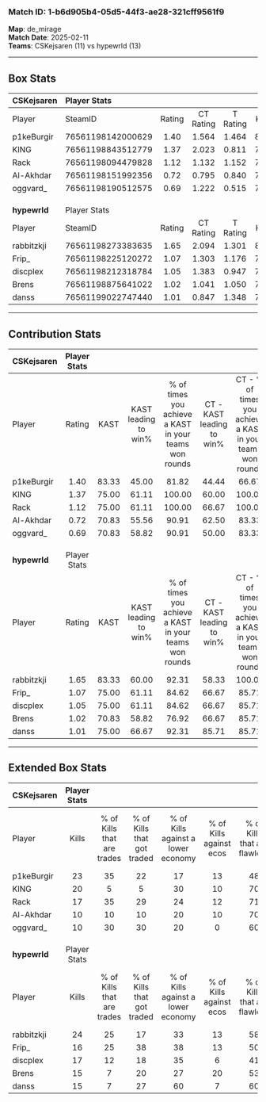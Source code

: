 ### Match ID: 1-b6d905b4-05d5-44f3-ae28-321cff9561f9  
**Map**: de_mirage  
**Match Date**: 2025-02-11  
**Teams**: CSKejsaren (11) vs hypewrld (13)  

---  

## Box Stats  

| **CSKejsaren** | Player Stats      |        |           |          |       |       |       |         |        |      |     |
| :- | :- | :-: | :-: | :-: | :-: | :-: | :-: | :-: | :-: | :-: | :-: |
| Player         | SteamID           | Rating | CT Rating | T Rating | KAST  |  ADR  | Kills | Assists | Deaths | K/D  | HS% |
| p1keBurgir     | 76561198142000629 |  1.40  |   1.564   |  1.464   | 83.33 | 97.0  |  23   |    9    |   20   | 1.15 | 52  |
| KlNG           | 76561198843512779 |  1.37  |   2.023   |  0.811   | 75.00 | 93.0  |  20   |    8    |   13   | 1.54 | 20  |
| Rack           | 76561198094479828 |  1.12  |   1.132   |  1.152   | 75.00 | 71.5  |  17   |    6    |   16   | 1.06 | 58  |
| Al-Akhdar      | 76561198151992356 |  0.72  |   0.795   |  0.840   | 70.83 | 51.5  |  10   |    4    |   18   | 0.56 | 50  |
| oggvard_       | 76561198190512575 |  0.69  |   1.222   |  0.515   | 70.83 | 58.6  |  10   |    7    |   21   | 0.48 | 40  |
|                |                   |        |           |          |       |       |       |         |        |      |     |
|                |                   |        |           |          |       |       |       |         |        |      |     |
|                |                   |        |           |          |       |       |       |         |        |      |     |
| **hypewrld**   | Player Stats      |        |           |          |       |       |       |         |        |      |     |
| Player         | SteamID           | Rating | CT Rating | T Rating | KAST  |  ADR  | Kills | Assists | Deaths | K/D  | HS% |
| rabbitzkji     | 76561198273383635 |  1.65  |   2.094   |  1.301   | 83.33 | 108.1 |  24   |    8    |   12   | 2.00 | 37  |
| Frip_          | 76561198225120272 |  1.07  |   1.303   |  1.176   | 75.00 | 79.8  |  16   |    7    |   18   | 0.89 | 56  |
| discplex       | 76561198212318784 |  1.05  |   1.383   |  0.947   | 75.00 | 72.9  |  17   |    4    |   19   | 0.89 | 41  |
| Brens          | 76561198875641022 |  1.02  |   1.041   |  1.050   | 70.83 | 63.5  |  15   |    3    |   14   | 1.07 | 40  |
| danss          | 76561199022747440 |  1.01  |   0.847   |  1.348   | 75.00 | 74.0  |  15   |    5    |   18   | 0.83 | 80  |
---  

## Contribution Stats  

| **CSKejsaren** | Player Stats |       |                      |                                                        |                           |                                                             |                          |                                                            |
| :- | :-: | :-: | :-: | :-: | :-: | :-: | :-: | :-: |
| Player         |    Rating    | KAST  | KAST leading to win% | % of times you achieve a KAST in your teams won rounds | CT - KAST leading to win% | CT - % of times you achieve a KAST in your teams won rounds | T - KAST leading to win% | T - % of times you achieve a KAST in your teams won rounds |
| p1keBurgir     |     1.40     | 83.33 |        45.00         |                         81.82                          |           44.44           |                            66.67                            |          45.45           |                           100.00                           |
| KlNG           |     1.37     | 75.00 |        61.11         |                         100.00                         |           60.00           |                           100.00                            |          62.50           |                           100.00                           |
| Rack           |     1.12     | 75.00 |        61.11         |                         100.00                         |           66.67           |                           100.00                            |          55.56           |                           100.00                           |
| Al-Akhdar      |     0.72     | 70.83 |        55.56         |                         90.91                          |           62.50           |                            83.33                            |          50.00           |                           100.00                           |
| oggvard_       |     0.69     | 70.83 |        58.82         |                         90.91                          |           50.00           |                            83.33                            |          71.43           |                           100.00                           |
|                |              |       |                      |                                                        |                           |                                                             |                          |                                                            |
|                |              |       |                      |                                                        |                           |                                                             |                          |                                                            |
|                |              |       |                      |                                                        |                           |                                                             |                          |                                                            |
| **hypewrld**   | Player Stats |       |                      |                                                        |                           |                                                             |                          |                                                            |
| Player         |    Rating    | KAST  | KAST leading to win% | % of times you achieve a KAST in your teams won rounds | CT - KAST leading to win% | CT - % of times you achieve a KAST in your teams won rounds | T - KAST leading to win% | T - % of times you achieve a KAST in your teams won rounds |
| rabbitzkji     |     1.65     | 83.33 |        60.00         |                         92.31                          |           58.33           |                           100.00                            |          62.50           |                           83.33                            |
| Frip_          |     1.07     | 75.00 |        61.11         |                         84.62                          |           66.67           |                            85.71                            |          55.56           |                           83.33                            |
| discplex       |     1.05     | 75.00 |        61.11         |                         84.62                          |           66.67           |                            85.71                            |          55.56           |                           83.33                            |
| Brens          |     1.02     | 70.83 |        58.82         |                         76.92                          |           66.67           |                            85.71                            |          50.00           |                           66.67                            |
| danss          |     1.01     | 75.00 |        66.67         |                         92.31                          |           85.71           |                            85.71                            |          54.55           |                           100.00                           |
---  

## Extended Box Stats  

| **CSKejsaren** | Player Stats |                            |                            |                                    |                         |                              |                                 |        |                             |                                     |                          |                               |                            |
| :- | :-: | :-: | :-: | :-: | :-: | :-: | :-: | :-: | :-: | :-: | :-: | :-: | :-: |
| Player         |    Kills     | % of Kills that are trades | % of Kills that got traded | % of Kills against a lower economy | % of Kills against ecos | % of Kills that are flawless | % of Kills that are close duels | Deaths | % of Deaths that get traded | % of Deaths against a lower economy | % of Deaths against ecos | % of Deaths that are flawless | % of Deaths that are close |
| p1keBurgir     |      23      |             35             |             22             |                 17                 |           13            |              48              |               13                |   20   |             25              |                 15                  |            0             |              60               |             5              |
| KlNG           |      20      |             5              |             5              |                 30                 |           10            |              70              |               10                |   13   |             15              |                  8                  |            0             |              62               |             0              |
| Rack           |      17      |             35             |             29             |                 24                 |           12            |              71              |                6                |   16   |              6              |                 19                  |            13            |              50               |             13             |
| Al-Akhdar      |      10      |             10             |             10             |                 20                 |           10            |              70              |               20                |   18   |             17              |                 17                  |            6             |              28               |             17             |
| oggvard_       |      10      |             30             |             30             |                 20                 |            0            |              60              |                0                |   21   |             38              |                 19                  |            5             |              57               |             14             |
|                |              |                            |                            |                                    |                         |                              |                                 |        |                             |                                     |                          |                               |                            |
|                |              |                            |                            |                                    |                         |                              |                                 |        |                             |                                     |                          |                               |                            |
|                |              |                            |                            |                                    |                         |                              |                                 |        |                             |                                     |                          |                               |                            |
| **hypewrld**   | Player Stats |                            |                            |                                    |                         |                              |                                 |        |                             |                                     |                          |                               |                            |
| Player         |    Kills     | % of Kills that are trades | % of Kills that got traded | % of Kills against a lower economy | % of Kills against ecos | % of Kills that are flawless | % of Kills that are close duels | Deaths | % of Deaths that get traded | % of Deaths against a lower economy | % of Deaths against ecos | % of Deaths that are flawless | % of Deaths that are close |
| rabbitzkji     |      24      |             25             |             17             |                 33                 |           13            |              58              |                4                |   12   |             17              |                 42                  |            8             |              67               |             8              |
| Frip_          |      16      |             25             |             38             |                 38                 |           13            |              50              |               19                |   18   |             22              |                 33                  |            0             |              61               |             6              |
| discplex       |      17      |             12             |             18             |                 35                 |            6            |              41              |               18                |   19   |             26              |                 32                  |            11            |              68               |             16             |
| Brens          |      15      |             7              |             20             |                 27                 |           20            |              53              |                7                |   14   |              7              |                 29                  |            0             |              64               |             7              |
| danss          |      15      |             7              |             27             |                 60                 |            7            |              60              |                7                |   18   |             22              |                 33                  |            6             |              56               |             11             |
